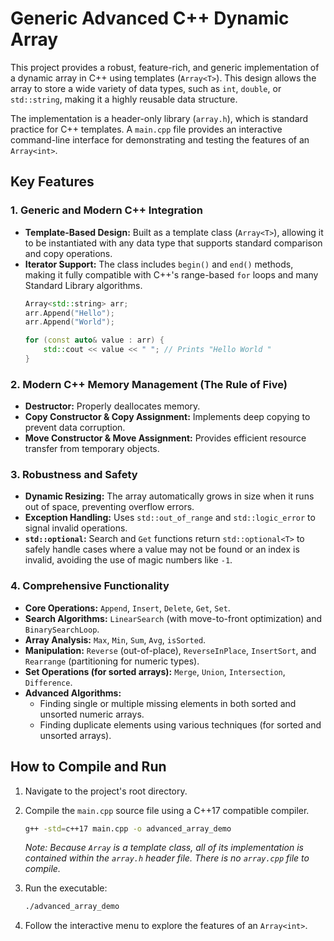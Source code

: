 # Generic Advanced C++ Dynamic Array

This project provides a robust, feature-rich, and generic implementation of a dynamic array in C++ using templates (`Array<T>`). This design allows the array to store a wide variety of data types, such as `int`, `double`, or `std::string`, making it a highly reusable data structure.

The implementation is a header-only library (`array.h`), which is standard practice for C++ templates. A `main.cpp` file provides an interactive command-line interface for demonstrating and testing the features of an `Array<int>`.

## Key Features

### 1. Generic and Modern C++ Integration

*   **Template-Based Design:** Built as a template class (`Array<T>`), allowing it to be instantiated with any data type that supports standard comparison and copy operations.
*   **Iterator Support:** The class includes `begin()` and `end()` methods, making it fully compatible with C++'s range-based `for` loops and many Standard Library algorithms.
    ```cpp
    Array<std::string> arr;
    arr.Append("Hello");
    arr.Append("World");
    
    for (const auto& value : arr) {
        std::cout << value << " "; // Prints "Hello World "
    }
    ```

### 2. Modern C++ Memory Management (The Rule of Five)

*   **Destructor:** Properly deallocates memory.
*   **Copy Constructor & Copy Assignment:** Implements deep copying to prevent data corruption.
*   **Move Constructor & Move Assignment:** Provides efficient resource transfer from temporary objects.

### 3. Robustness and Safety

*   **Dynamic Resizing:** The array automatically grows in size when it runs out of space, preventing overflow errors.
*   **Exception Handling:** Uses `std::out_of_range` and `std::logic_error` to signal invalid operations.
*   **`std::optional`:** Search and `Get` functions return `std::optional<T>` to safely handle cases where a value may not be found or an index is invalid, avoiding the use of magic numbers like `-1`.

### 4. Comprehensive Functionality

*   **Core Operations:** `Append`, `Insert`, `Delete`, `Get`, `Set`.
*   **Search Algorithms:** `LinearSearch` (with move-to-front optimization) and `BinarySearchLoop`.
*   **Array Analysis:** `Max`, `Min`, `Sum`, `Avg`, `isSorted`.
*   **Manipulation:** `Reverse` (out-of-place), `ReverseInPlace`, `InsertSort`, and `Rearrange` (partitioning for numeric types).
*   **Set Operations (for sorted arrays):** `Merge`, `Union`, `Intersection`, `Difference`.
*   **Advanced Algorithms:**
    *   Finding single or multiple missing elements in both sorted and unsorted numeric arrays.
    *   Finding duplicate elements using various techniques (for sorted and unsorted arrays).

## How to Compile and Run

1.  Navigate to the project's root directory.
2.  Compile the `main.cpp` source file using a C++17 compatible compiler.

    ```bash
    g++ -std=c++17 main.cpp -o advanced_array_demo
    ```
    *Note: Because `Array` is a template class, all of its implementation is contained within the `array.h` header file. There is no `array.cpp` file to compile.*

3.  Run the executable:
    ```bash
    ./advanced_array_demo
    ```
4.  Follow the interactive menu to explore the features of an `Array<int>`.
